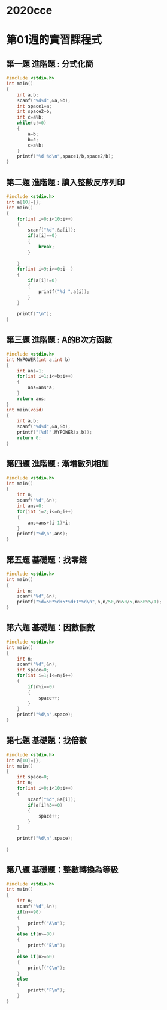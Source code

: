 # 2020cce

# 第01週的實習課程式

## 第一題 進階題 : 分式化簡
```c
#include <stdio.h>
int main()
{
	int a,b;
	scanf("%d%d",&a,&b);
	int space1=a;
	int space2=b;
	int c=a%b;
	while(c!=0)
	{
		a=b;
		b=c;
		c=a%b;
	}
	printf("%d %d\n",space1/b,space2/b);
}
```

## 第二題 進階題 : 讀入整數反序列印
```c
#include <stdio.h>
int a[10]={};
int main()
{
	for(int i=0;i<10;i++)
	{
		scanf("%d",&a[i]);
		if(a[i]==0)
		{
			break;
		}
	
	}
	for(int i=9;i>=0;i--)
	{
		if(a[i]!=0)
		{
			printf("%d ",a[i]);
		}
	}
	
	printf("\n");
}
```

## 第三題 進階題 : A的B次方函數
```c
#include <stdio.h>
int MYPOWER(int a,int b)
{
	int ans=1;
	for(int i=1;i<=b;i++)
	{
		ans=ans*a;
	}
	return ans;
}
int main(void)
{
	int a,b;
	scanf("%d%d",&a,&b);
	printf("[%d]",MYPOWER(a,b));
	return 0;
}
```

## 第四題 進階題 : 漸增數列相加
```c
#include <stdio.h>
int main()
{
	int n;
	scanf("%d",&n);
	int ans=0;
	for(int i=2;i<=n;i++)
	{
		ans=ans+(i-1)*i;
	}
	printf("%d\n",ans);
}
```

## 第五題 基礎題：找零錢 
```c
#include <stdio.h>
int main()
{
	int n;
	scanf("%d",&n);
	printf("%d=50*%d+5*%d+1*%d\n",n,n/50,n%50/5,n%50%5/1);
}
```

## 第六題 基礎題：因數個數 
```c
#include <stdio.h>
int main()
{
	int n;
	scanf("%d",&n);
	int space=0;
	for(int i=1;i<=n;i++)
	{
		if(n%i==0)
		{
			space++;
		}
	}
	printf("%d\n",space);
}
```

## 第七題 基礎題：找倍數 
```c
#include <stdio.h>
int a[10]={};
int main()
{
	int space=0;
	int n;
	for(int i=0;i<10;i++)
	{
		scanf("%d",&a[i]);
		if(a[i]%3==0)
		{
			space++;
		}
	}

	printf("%d\n",space);
	
}
```

## 第八題 基礎題：整數轉換為等級 
```c
#include <stdio.h>
int main()
{
	int n;
	scanf("%d",&n);
	if(n>=90)
	{
		printf("A\n");
	}
	else if(n>=80)
	{
		printf("B\n");
	}
	else if(n>=60)
	{
		printf("C\n");
	}
	else
	{
		printf("F\n");
	}
}
```

